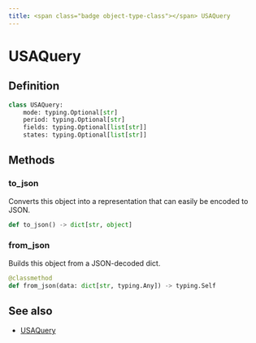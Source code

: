 ```yaml
---
title: <span class="badge object-type-class"></span> USAQuery
---
```

# <span class="badge object-type-class"></span> USAQuery

## Definition

```python
class USAQuery:
    mode: typing.Optional[str]
    period: typing.Optional[str]
    fields: typing.Optional[list[str]]
    states: typing.Optional[list[str]]
```
## Methods

### <span class="badge object-method"></span> to_json

Converts this object into a representation that can easily be encoded to JSON.

```python
def to_json() -> dict[str, object]
```

### <span class="badge object-method"></span> from_json

Builds this object from a JSON-decoded dict.

```python
@classmethod
def from_json(data: dict[str, typing.Any]) -> typing.Self
```

## See also

 * <span class="badge builder"></span> [USAQuery](./builder-USAQuery.md)
